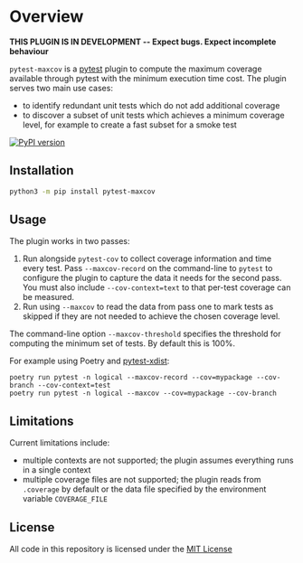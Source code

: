 # Overview

**THIS PLUGIN IS IN DEVELOPMENT -- Expect bugs. Expect incomplete behaviour**

`pytest-maxcov` is a [pytest](https://pypi.org/project/pytest/) plugin to compute the maximum coverage available through pytest with the minimum execution time cost. The plugin serves two main use cases:

* to identify redundant unit tests which do not add additional coverage
* to discover a subset of unit tests which achieves a minimum coverage level, for example to create a fast subset for a smoke test

[![PyPI version](https://badge.fury.io/py/pytest-maxcov.svg)](https://badge.fury.io/py/pytest-maxcov)

## Installation

``` bash
python3 -m pip install pytest-maxcov
```

## Usage

The plugin works in two passes:

1. Run alongside `pytest-cov` to collect coverage information and time every test. Pass `--maxcov-record` on the command-line to `pytest` to configure the plugin to capture the data it needs for the second pass. You must also include `--cov-context=text` to that per-test coverage can be measured.
2. Run using `--maxcov` to read the data from pass one to mark tests as skipped if they are not needed to achieve the chosen coverage level.

The command-line option `--maxcov-threshold` specifies the threshold for computing the minimum set of tests. By default this is 100%.

For example using Poetry and [pytest-xdist](https://pypi.org/project/pytest-xdist/):

``` text
poetry run pytest -n logical --maxcov-record --cov=mypackage --cov-branch --cov-context=test
poetry run pytest -n logical --maxcov --cov=mypackage --cov-branch
```

## Limitations

Current limitations include:

* multiple contexts are not supported; the plugin assumes everything runs in a single context
* multiple coverage files are not supported; the plugin reads from `.coverage` by default or the data file specified by the environment variable `COVERAGE_FILE`

## License

All code in this repository is licensed under the [MIT License](https://github.com/masaccio/pytest-maxcov/blob/master/LICENSE)
